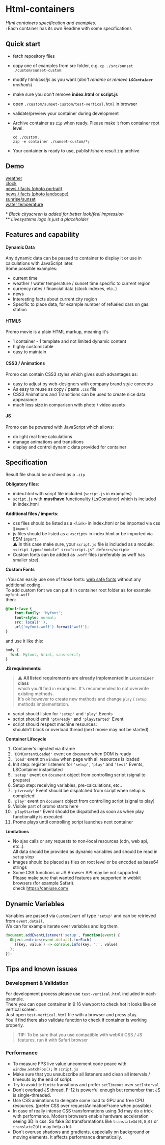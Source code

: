 # Html-containers

*Html containers specification and examples*.    
:information_source: Each container has its own Readme with some specifications

## Quick start

- fetch repository files
- copy one of examples from src folder, e.g.
  `cp ./src/sunset ./custom/sunset-custom`
- modify html/css/js as you want (*don't rename or remove **`LSContainer`** methods*)
- make sure you don't remove **index.html** or **script.js**
- open `./custom/sunset-custom/test-vertical.html` in browser
- validate/preview your container during development
- Archive container as `zip` when ready. Please make it from container root level:
  ```
  cd ./custom; 
  zip -e container ./sunset-custom/*;
  ```

- Your container  is ready to use, publish/share result zip archive

## Demo

[weather](https://codepen.io/gandboy91/full/RwQEgVz)  
[clock](https://codepen.io/gandboy91/full/KKomxzX)    
[news / facts (photo portrait)](https://codepen.io/gandboy91/full/BarmOey)    
[news / facts (photo landscape)](https://codepen.io/gandboy91/full/xxWaVvE)    
[sunrise/sunset](https://codepen.io/gandboy91/full/RwMGKbr)   
[water temperature](https://codepen.io/gandboy91/full/ZExyWPG)

\* *Black cityscreen is added for better look/feel impression*  
\** *Livesystems logo is just a placeholder*

## Features and capability

#### Dynamic Data
Any dynamic data can be passed to container to display it or use in calculations with JavaScript later.    
Some possible examples:   
* current time 
* weather / water temperature / sunset time specific to current region
* currency rates / financial data (stock indexes, etc..)
* news
* Interesting facts about current city region
* Specific to place data, for example number of refueled cars on gas station

#### HTML5
Promo movie is a plain HTML markup, meaning it's
* 1 container - 1 template and not limited dynamic content
* highly customizable
* easy to maintain

#### CSS3 / Animations
Promo can contain CSS3 styles which gives such advantages as:
* easy to adjust by web-designers with company brand style concepts
* As easy to reuse as copy / paste `.css` file
* CSS3 Animations and Transitions can be used to create nice data appearance
* much less size in comparison with photo / video assets 

#### JS 
Promo can be powered with JavaScript which allows:
* do light real time calculations
* manage animations and transitions
* display and control dynamic data provided for container

## Specification

Result file should be archived as a `.zip`

**Obligatory files**:
- index.html with script file included (`script.js` in examples)
- `script.js` with **musthave** functionality (LsContainer) which is included in index.html

**Additional files / imports**:
- css files should be listed as a `<link>` in index.html or be imported via css `@import`
- js files should be listed as a `<script>` in index.html or be imported via ESM `import`.  
:warning: In this case make sure, your `script.js` file is included as a module:     
`<script type="module" src="script.js" defer></script>`
- Custom fonts can be added as `.woff` files (preferably as woff has smaller size).    

**Custom Fonts**   

:information_source: You can easily use one of those fonts: [web safe fonts](https://www.w3schools.com/cssref/css_websafe_fonts.asp) without any additional coding.       
To add custom font we can put it in container root folder as for example `myfont.woff`      
then:  
```css
@font-face {
	font-family: 'Myfont';
	font-style: normal;
	src: local(''),
	url('myfont.woff') format('woff');
}
```
and use it like this:  
```css
body {
  font: Myfont, Arial, sans-serif;
}
```


**JS requirements**:  
> :warning: **All listed requirements are already implemented in `LsContainer` class**   
> which you'll find in examples. It's recommended to not overwrite existing methods.     
> It's ok however to create new methods and change `play` / `setup` methods implementation.

- script should listen for `'setup'` and `'play'` Events
- script should emit `'ptvready'` and `'playStarted'` Event
- script should respect machine resources:   
  shouldn't block or overload thread (next movie may not be started)

**Container Lifecycle**

1. Container's injected via iframe
2. `'DOMContentLoaded'` event on `document` when DOM is ready
3. `'load'` event on `window` when page with all resources is loaded
4. Init step: register listeners for `'setup'`, `'play'` and `'test'` Events, LSContainer instantiated
5. `'setup'` event on `document` object from controlling script (signal to prepare)
6. Setup step: receiving variables, pre-calculations, etc..
7. `'ptvready'` Event should be dispatched from script when setup is completed
8. `'play'` event on `document` object from controlling script (signal to play)
9. Visible part of promo starts here
10. `'playStarted'` Event should be dispatched as soon as when play functionality is executed
11. Promo plays until controlling script launches next container

**Limitations**
- No ajax calls or any requests to non-local resources (cdn, web api, etc..).   
All data should be provided as dynamic variables and should be read in `setup` step  
- Images should be placed as files on root level or be encoded as base64 strings
- Some CSS functions or JS Browser API may be not supported.   
Please make sure that wanted features are supported in webkit browsers (for example Safari).   
check https://caniuse.com/

## Dynamic Variables

Variables are passed via `CustomEvent` of type `'setup'` and can be retrieved from `event.detail`.     
We can for example iterate over variables and log them.
```js
document.addEventListener('setup', function(event) {
  Object.entries(event.detail).forEach(
    ([key, value]) => console.info(key, ':', value)
  );
});
```

## Tips and known issues

### Development & Validation

For development process please use `test-vertical.html` included in each example.   
There you can open container in 9:16 viewport to check hot it looks like on vertical screen.       
Just open `test-vertical.html` file with a browser and press `play`.    
You'll find there also validate function to check if container is working properly.
> TIP: To be sure that you use compatible with webKit CSS / JS features, run it with Safari browser

### Performance

* To measure FPS live value uncomment code peace with `window.watchFps();` in `script.js`
* Make sure that you unsubscribe all listeners and clean all intervals / timeouts by the end of script.
* Try to avoid `infinite` transitions and prefer `setTimeout` over `setInterval`
* Don't overload JS thread. F-12 is powerful enough but remember that JS is single-threaded.
* Use CSS animations to delegate some load to GPU and free CPU resources. (prefer CSS over requestAnimationFrame when possible)
* In case of really intense CSS transformations using 3d may do a trick with performance. Modern browsers enable hardware acceleration seeing 3D in css. So fake 3d transformations like `translate3d(0,0,0)` or `translateZ(0)` may help a lot.
* Don't overuse shadows and gradients, especially on background or moving elements. It affects performance dramatically.    
